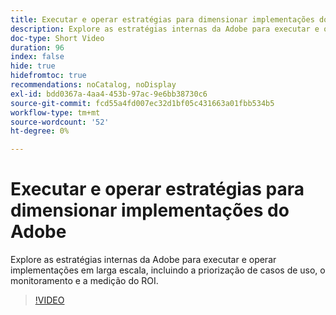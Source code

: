 ```yaml
---
title: Executar e operar estratégias para dimensionar implementações do Adobe
description: Explore as estratégias internas da Adobe para executar e operar implementações em larga escala, incluindo a priorização de casos de uso, o monitoramento e a medição do ROI.
doc-type: Short Video
duration: 96
index: false
hide: true
hidefromtoc: true
recommendations: noCatalog, noDisplay
exl-id: bdd0367a-4aa4-453b-97ac-9e6bb38730c6
source-git-commit: fcd55a4fd007ec32d1bf05c431663a01fbb534b5
workflow-type: tm+mt
source-wordcount: '52'
ht-degree: 0%

---
```


# Executar e operar estratégias para dimensionar implementações do Adobe

Explore as estratégias internas da Adobe para executar e operar implementações em larga escala, incluindo a priorização de casos de uso, o monitoramento e a medição do ROI.

<!-- 62_S655_3442541_95_run-and-operate-strategies-for-scaling-adobe-implementations -->
>[!VIDEO](https://video.tv.adobe.com/v/3458338/?learn=on&enablevpops=true)
